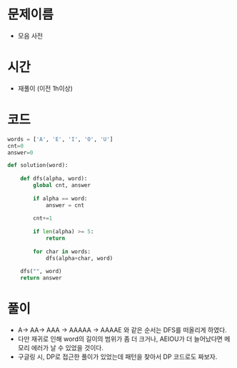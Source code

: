 # 문제이름
- 모음 사전

# 시간 
- 재풀이 (이전 1h이상)


# 코드
```python
words = ['A', 'E', 'I', 'O', 'U']
cnt=0
answer=0

def solution(word):
    
    def dfs(alpha, word):
        global cnt, answer
        
        if alpha == word:
            answer = cnt 
        
        cnt+=1
        
        if len(alpha) >= 5:
            return 
            
        for char in words:
            dfs(alpha+char, word)
            
    dfs("", word)
    return answer
```

# 풀이
- A-> AA-> AAA -> AAAAA -> AAAAE 와 같은 순서는 DFS를 떠올리게 하였다. 
- 다만 재귀로 인해 word의 길이의 범위가 좀 더 크거나, AEIOU가 더 늘어났다면 메모리 에러가 날 수 있었을 것이다. 
- 구글링 시, DP로 접근한 풀이가 있었는데 패턴을 찾아서 DP 코드로도 짜보자.
